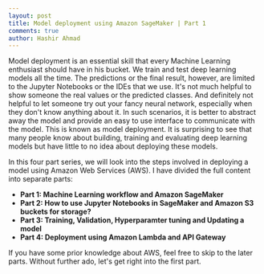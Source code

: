 ```yaml
---
layout: post
title: Model deployment using Amazon SageMaker | Part 1
comments: true
author: Hashir Ahmad
---
```


Model deployment is an essential skill that every Machine Learning enthusiast should have in his bucket. We train and test deep learning models all the time. The predictions or the final result, however, are limited to the Jupyter Notebooks or the IDEs that we use. It's not much helpful to show someone the real values or the predicted classes. And definitely not helpful to let someone try out your fancy neural network, especially when they don't know anything about it. In such scenarios, it is better to abstract away the model and provide an easy to use interface to communicate with the model. This is known as model deployment. It is surprising to see that many people know about building, training and evaluating deep learning models but have little to no idea about deploying these models.  


In this four part series, we will look into the steps involved in deploying a model using Amazon Web Services (AWS). I have divided the full content into separate parts: 

* **Part 1: Machine Learning workflow and Amazon SageMaker**
* **Part 2: How to use Jupyter Notebooks in SageMaker and Amazon S3 buckets for storage?**
* **Part 3: Training, Validation, Hyperparamter tuning and Updating a model**
* **Part 4: Deployment using Amazon Lambda and API Gateway**

If you have some prior knowledge about AWS, feel free to skip to the later parts. Without further ado, let's get right into the first part.

 


